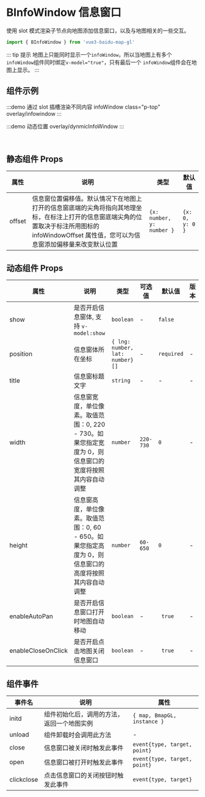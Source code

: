 # BInfoWindow 信息窗口

使用 slot 模式渲染子节点向地图添加信息窗口，以及与地图相关的一些交互。

```ts
import { BInfoWindow } from 'vue3-baidu-map-gl'
```

::: tip 提示
地图上只能同时显示一个`infoWindow`，所以当地图上有多个`infoWindow`组件同时绑定`v-model="true"`，只有最后一个 `infoWindow`组件会在地图上显示。
:::

## 组件示例

:::demo 通过 slot 插槽渲染不同内容 infoWindow class="p-top"
overlay/infowindow
:::

:::demo 动态位置
overlay/dynmicInfoWindow
:::

<style scoped>
  :deep(img) {
    max-width: none;
  }
  :deep(h2) {
    margin: 0;
    border-top: none;
    padding-top: 0;
    letter-spacing: initial;
    line-height: initial;
  }
</style>
<br>

## 静态组件 Props

| 属性   | 说明                                                                                                                                                                                               | 类型                      | 默认值          |
| ------ | -------------------------------------------------------------------------------------------------------------------------------------------------------------------------------------------------- | ------------------------- | --------------- |
| offset | 信息窗位置偏移值。默认情况下在地图上打开的信息窗底端的尖角将指向其地理坐标，在标注上打开的信息窗底端尖角的位置取决于标注所用图标的 infoWindowOffset 属性值，您可以为信息窗添加偏移量来改变默认位置 | `{x: number, y: number }` | `{x: 0, y: 0 }` |

## 动态组件 Props

| 属性               | 说明                                                                                                   | 类型                            | 可选值    | 默认值     | 版本                               |
| ------------------ | ------------------------------------------------------------------------------------------------------ | ------------------------------- | --------- | ---------- | ---------------------------------- |
| show               | 是否开启信息窗体, 支持 `v-model:show`                                                                  | `boolean `                      | -         | `false`    | <Badge type="tip" text="^2.2.2" /> |
| position           | 信息窗体所在坐标                                                                                       | `{ lng: number, lat: number}[]` | -         | `required` | -                                  |
| title              | 信息窗标题文字                                                                                         | `string`                        | -         | -          | -                                  |
| width              | 信息窗宽度，单位像素。取值范围：0, 220 - 730。如果您指定宽度为 0，则信息窗口的宽度将按照其内容自动调整 | `number`                        | `220-730` | `0`        | -                                  |
| height             | 信息窗高度，单位像素。取值范围：0, 60 - 650。如果您指定高度为 0，则信息窗口的高度将按照其内容自动调整  | `number`                        | `60-650`  | `0`        | -                                  |
| enableAutoPan      | 是否开启信息窗口打开时地图自动移动                                                                     | `boolean`                       | -         | ` true`    | -                                  |
| enableCloseOnClick | 是否开启点击地图关闭信息窗口                                                                           | `boolean`                       | -         | ` true`    | -                                  |

## 组件事件

| 事件名     | 说明                                       | 属性                         |
| ---------- | ------------------------------------------ | ---------------------------- |
| initd      | 组件初始化后，调用的方法，返回一个地图实例 | `{ map, BmapGL, instance }`  |
| unload     | 组件卸载时会调用此方法                     | -                            |
| close      | 信息窗口被关闭时触发此事件                 | `event{type, target, point}` |
| open       | 信息窗口被打开时触发此事件                 | `event{type, target, point}` |
| clickclose | 点击信息窗口的关闭按钮时触发此事件         | `event{type, target}`        |

<!-- maximize	event{type, target}	信息窗口最大化后触发此事件
restore	event{type, target}	信息窗口还原时触发此事件 -->
